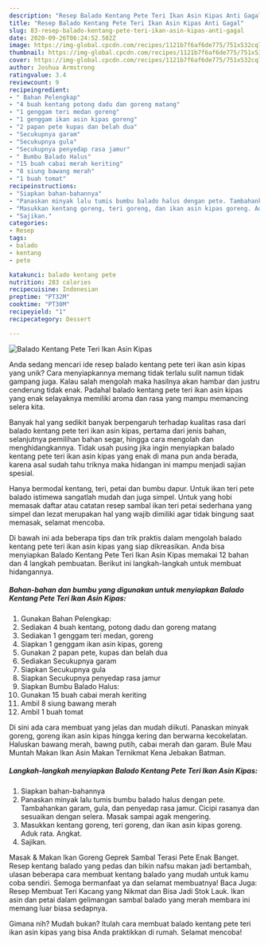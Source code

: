 ```yaml
---
description: "Resep Balado Kentang Pete Teri Ikan Asin Kipas Anti Gagal"
title: "Resep Balado Kentang Pete Teri Ikan Asin Kipas Anti Gagal"
slug: 83-resep-balado-kentang-pete-teri-ikan-asin-kipas-anti-gagal
date: 2020-09-26T06:24:52.502Z
image: https://img-global.cpcdn.com/recipes/1121b7f6af6de775/751x532cq70/balado-kentang-pete-teri-ikan-asin-kipas-foto-resep-utama.jpg
thumbnail: https://img-global.cpcdn.com/recipes/1121b7f6af6de775/751x532cq70/balado-kentang-pete-teri-ikan-asin-kipas-foto-resep-utama.jpg
cover: https://img-global.cpcdn.com/recipes/1121b7f6af6de775/751x532cq70/balado-kentang-pete-teri-ikan-asin-kipas-foto-resep-utama.jpg
author: Joshua Armstrong
ratingvalue: 3.4
reviewcount: 9
recipeingredient:
- " Bahan Pelengkap"
- "4 buah kentang potong dadu dan goreng matang"
- "1 genggam teri medan goreng"
- "1 genggam ikan asin kipas goreng"
- "2 papan pete kupas dan belah dua"
- "Secukupnya garam"
- "Secukupnya gula"
- "Secukupnya penyedap rasa jamur"
- " Bumbu Balado Halus"
- "15 buah cabai merah keriting"
- "8 siung bawang merah"
- "1 buah tomat"
recipeinstructions:
- "Siapkan bahan-bahannya"
- "Panaskan minyak lalu tumis bumbu balado halus dengan pete. Tambahankan garam, gula, dan penyedap rasa jamur. Cicipi rasanya dan sesuaikan dengan selera. Masak sampai agak mengering."
- "Masukkan kentang goreng, teri goreng, dan ikan asin kipas goreng. Aduk rata. Angkat."
- "Sajikan."
categories:
- Resep
tags:
- balado
- kentang
- pete

katakunci: balado kentang pete 
nutrition: 283 calories
recipecuisine: Indonesian
preptime: "PT32M"
cooktime: "PT30M"
recipeyield: "1"
recipecategory: Dessert

---
```



![Balado Kentang Pete Teri Ikan Asin Kipas](https://img-global.cpcdn.com/recipes/1121b7f6af6de775/751x532cq70/balado-kentang-pete-teri-ikan-asin-kipas-foto-resep-utama.jpg)

Anda sedang mencari ide resep balado kentang pete teri ikan asin kipas yang unik? Cara menyiapkannya memang tidak terlalu sulit namun tidak gampang juga. Kalau salah mengolah maka hasilnya akan hambar dan justru cenderung tidak enak. Padahal balado kentang pete teri ikan asin kipas yang enak selayaknya memiliki aroma dan rasa yang mampu memancing selera kita.

Banyak hal yang sedikit banyak berpengaruh terhadap kualitas rasa dari balado kentang pete teri ikan asin kipas, pertama dari jenis bahan, selanjutnya pemilihan bahan segar, hingga cara mengolah dan menghidangkannya. Tidak usah pusing jika ingin menyiapkan balado kentang pete teri ikan asin kipas yang enak di mana pun anda berada, karena asal sudah tahu triknya maka hidangan ini mampu menjadi sajian spesial.

Hanya bermodal kentang, teri, petai dan bumbu dapur. Untuk ikan teri pete balado istimewa sangatlah mudah dan juga simpel. Untuk yang hobi memasak daftar atau catatan resep sambal ikan teri petai sederhana yang simpel dan lezat merupakan hal yang wajib dimiliki agar tidak bingung saat memasak, selamat mencoba.


Di bawah ini ada beberapa tips dan trik praktis dalam mengolah balado kentang pete teri ikan asin kipas yang siap dikreasikan. Anda bisa menyiapkan Balado Kentang Pete Teri Ikan Asin Kipas memakai 12 bahan dan 4 langkah pembuatan. Berikut ini langkah-langkah untuk membuat hidangannya.

<!--inarticleads1-->

##### Bahan-bahan dan bumbu yang digunakan untuk menyiapkan Balado Kentang Pete Teri Ikan Asin Kipas:

1. Gunakan  Bahan Pelengkap:
1. Sediakan 4 buah kentang, potong dadu dan goreng matang
1. Sediakan 1 genggam teri medan, goreng
1. Siapkan 1 genggam ikan asin kipas, goreng
1. Gunakan 2 papan pete, kupas dan belah dua
1. Sediakan Secukupnya garam
1. Siapkan Secukupnya gula
1. Siapkan Secukupnya penyedap rasa jamur
1. Siapkan  Bumbu Balado Halus:
1. Gunakan 15 buah cabai merah keriting
1. Ambil 8 siung bawang merah
1. Ambil 1 buah tomat


Di sini ada cara membuat yang jelas dan mudah diikuti. Panaskan minyak goreng, goreng ikan asin kipas hingga kering dan berwarna kecokelatan. Haluskan bawang merah, bawng putih, cabai merah dan garam. Bule Mau Muntah Makan Ikan Asin Makan Ternikmat Kena Jebakan Batman. 

<!--inarticleads2-->

##### Langkah-langkah menyiapkan Balado Kentang Pete Teri Ikan Asin Kipas:

1. Siapkan bahan-bahannya
1. Panaskan minyak lalu tumis bumbu balado halus dengan pete. Tambahankan garam, gula, dan penyedap rasa jamur. Cicipi rasanya dan sesuaikan dengan selera. Masak sampai agak mengering.
1. Masukkan kentang goreng, teri goreng, dan ikan asin kipas goreng. Aduk rata. Angkat.
1. Sajikan.


Masak &amp; Makan Ikan Goreng Geprek Sambal Terasi Pete Enak Banget. Resep kentang balado yang pedas dan bikin nafsu makan jadi bertambah, ulasan beberapa cara membuat kentang balado yang mudah untuk kamu coba sendiri. Semoga bermanfaat ya dan selamat membuatnya! Baca Juga: Resep Membuat Teri Kacang yang Nikmat dan Bisa Jadi Stok Lauk. Ikan asin dan petai dalam gelimangan sambal balado yang merah membara ini memang luar biasa sedapnya. 

Gimana nih? Mudah bukan? Itulah cara membuat balado kentang pete teri ikan asin kipas yang bisa Anda praktikkan di rumah. Selamat mencoba!
